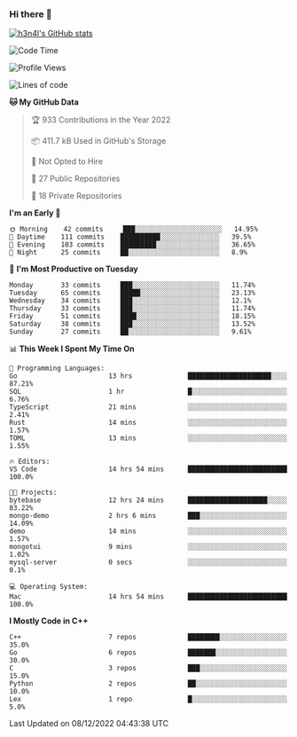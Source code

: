 ### Hi there 👋

[![h3n4l's GitHub stats](https://github-readme-stats.vercel.app/api?username=h3n4l&count_private=true&show_icons=true&theme=radical)](https://github.com/h3n4l/github-readme-stats)

<!--START_SECTION:waka-->
![Code Time](http://img.shields.io/badge/Code%20Time-796%20hrs%2046%20mins-blue)

![Profile Views](http://img.shields.io/badge/Profile%20Views-0-blue)

![Lines of code](https://img.shields.io/badge/From%20Hello%20World%20I%27ve%20Written-44%20Thousand%20lines%20of%20code-blue)

**🐱 My GitHub Data** 

> 🏆 933 Contributions in the Year 2022
 > 
> 📦 411.7 kB Used in GitHub's Storage 
 > 
> 🚫 Not Opted to Hire
 > 
> 📜 27 Public Repositories 
 > 
> 🔑 18 Private Repositories  
 > 
**I'm an Early 🐤** 

```text
🌞 Morning    42 commits     ███░░░░░░░░░░░░░░░░░░░░░░   14.95% 
🌆 Daytime    111 commits    ██████████░░░░░░░░░░░░░░░   39.5% 
🌃 Evening    103 commits    █████████░░░░░░░░░░░░░░░░   36.65% 
🌙 Night      25 commits     ██░░░░░░░░░░░░░░░░░░░░░░░   8.9%

```
📅 **I'm Most Productive on Tuesday** 

```text
Monday       33 commits     ███░░░░░░░░░░░░░░░░░░░░░░   11.74% 
Tuesday      65 commits     █████░░░░░░░░░░░░░░░░░░░░   23.13% 
Wednesday    34 commits     ███░░░░░░░░░░░░░░░░░░░░░░   12.1% 
Thursday     33 commits     ███░░░░░░░░░░░░░░░░░░░░░░   11.74% 
Friday       51 commits     ████░░░░░░░░░░░░░░░░░░░░░   18.15% 
Saturday     38 commits     ███░░░░░░░░░░░░░░░░░░░░░░   13.52% 
Sunday       27 commits     ██░░░░░░░░░░░░░░░░░░░░░░░   9.61%

```


📊 **This Week I Spent My Time On** 

```text
💬 Programming Languages: 
Go                       13 hrs              █████████████████████░░░░   87.21% 
SQL                      1 hr                █░░░░░░░░░░░░░░░░░░░░░░░░   6.76% 
TypeScript               21 mins             ░░░░░░░░░░░░░░░░░░░░░░░░░   2.41% 
Rust                     14 mins             ░░░░░░░░░░░░░░░░░░░░░░░░░   1.57% 
TOML                     13 mins             ░░░░░░░░░░░░░░░░░░░░░░░░░   1.55%

🔥 Editors: 
VS Code                  14 hrs 54 mins      █████████████████████████   100.0%

🐱‍💻 Projects: 
bytebase                 12 hrs 24 mins      ████████████████████░░░░░   83.22% 
mongo-demo               2 hrs 6 mins        ███░░░░░░░░░░░░░░░░░░░░░░   14.09% 
demo                     14 mins             ░░░░░░░░░░░░░░░░░░░░░░░░░   1.57% 
mongotui                 9 mins              ░░░░░░░░░░░░░░░░░░░░░░░░░   1.02% 
mysql-server             0 secs              ░░░░░░░░░░░░░░░░░░░░░░░░░   0.1%

💻 Operating System: 
Mac                      14 hrs 54 mins      █████████████████████████   100.0%

```

**I Mostly Code in C++** 

```text
C++                      7 repos             ████████░░░░░░░░░░░░░░░░░   35.0% 
Go                       6 repos             ███████░░░░░░░░░░░░░░░░░░   30.0% 
C                        3 repos             ███░░░░░░░░░░░░░░░░░░░░░░   15.0% 
Python                   2 repos             ██░░░░░░░░░░░░░░░░░░░░░░░   10.0% 
Lex                      1 repo              █░░░░░░░░░░░░░░░░░░░░░░░░   5.0%

```



 Last Updated on 08/12/2022 04:43:38 UTC
<!--END_SECTION:waka-->

